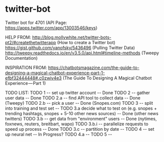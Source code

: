 # twitter-bot
Twitter bot for 4701
(API Page: https://apps.twitter.com/app/13003546/keys)

HELP FROM:
http://blog.mollywhite.net/twitter-bots-pt2/#createthetwitterapp (How to create a Twitter bot)
https://gist.github.com/yanofsky/5436496 (Pulling Twitter Data)
http://tweepy.readthedocs.io/en/v3.5.0/api.html#timeline-methods (Tweepy Documentation)

INSPIRATION FROM:
https://chatbotsmagazine.com/the-guide-to-designing-a-magical-chatbot-experience-part-1-efbf32444448#.c0zwiv4e3 (The Guide To Designing A Magical Chatbot Experience — Part 1)

TODO LIST:
TODO 1 -- set up twitter account -- Done
TODO 2 -- gather user data -- Done
	TODO 2.a -- find API tool to collect data -- Done (Tweepy)
	TODO 2.b -- pick a user -- Done (Snopes.com)
TODO 3 -- split into training and test set --
	TODO 3.a decide what to test on (e.g. snopes + trending hashtags, snopes + 5-10 other news sources) -- Done (other news twitters)
	TODO 3.b -- get data from "environment" users -- Done (nytimes, foxnews, reuters, breitbart, wapo)
	TODO 3.b.i -- parallelize requests to speed up process -- Done
	TODO 3.c -- partition by date -- 
TODO 4 -- set up neural net -- In Progress?
	TODO 4.a -- 
TODO 5 -- 